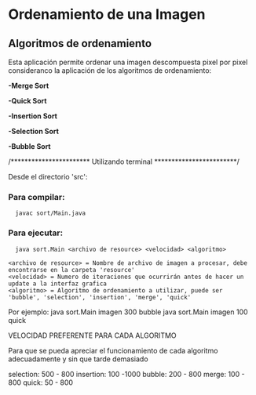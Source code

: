 # Ordenamiento de una Imagen 
## Algoritmos de ordenamiento
Esta aplicación permite ordenar una imagen descompuesta pixel por pixel consideranco la aplicación 
de los algoritmos de ordenamiento:

**-Merge Sort**

**-Quick Sort**

**-Insertion Sort**

**-Selection Sort**

**-Bubble Sort**



/***********************
  Utilizando terminal
************************/

Desde el directorio 'src':

### Para compilar:
      javac sort/Main.java

### Para ejecutar:
      java sort.Main <archivo de resource> <velocidad> <algoritmo>

    <archivo de resource> = Nombre de archivo de imagen a procesar, debe encontrarse en la carpeta 'resource'
    <velocidad> = Numero de iteraciones que ocurrirán antes de hacer un update a la interfaz grafica
    <algoritmo> = Algoritmo de ordenamiento a utilizar, puede ser 'bubble', 'selection', 'insertion', 'merge', 'quick'

Por ejemplo:
      java sort.Main imagen 300 bubble
      java sort.Main imagen 100 quick


VELOCIDAD PREFERENTE PARA CADA ALGORITMO

Para que se pueda apreciar el funcionamiento de cada algoritmo adecuadamente y sin que tarde demasiado

selection: 500 - 800
insertion: 100 -1000
bubble: 200 - 800
merge: 100 - 800
quick: 50 - 800
